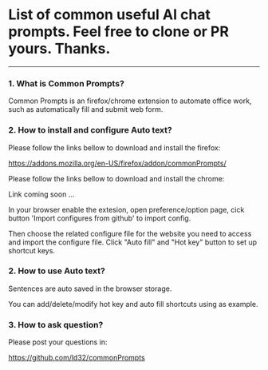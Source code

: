 List of common useful AI chat prompts. Feel free to clone or PR yours. Thanks.<a name="TOP"></a>
===================

- - - - 
### 1. What is Common Prompts? 

   Common Prompts is an firefox/chrome extension to automate office work, such as automatically fill and submit web form.
    
### 2. How to install and configure Auto text?

   Please follow the links bellow to download and install the firefox: 
   
   https://addons.mozilla.org/en-US/firefox/addon/commonPrompts/
   
   Please follow the links bellow to download and install the chrome: 
   
   Link coming soon ...
   
   In your browser enable the extesion, open preference/option page, cick button 'Import configures from github' to import config.

   Then choose the related configure file for the website you need to access and import the configure file. Click "Auto fill" and "Hot key" button to set up shortcut keys.

### 2. How to use Auto text?   
   Sentences are auto saved in the browser storage. 
   
   You can add/delete/modify hot key and auto fill shortcuts using  as example.
   
### 3. How to ask question?
   Please post your questions in:
   
   https://github.com/ld32/commonPrompts
   
      

